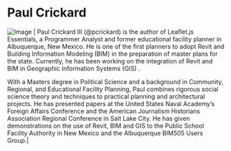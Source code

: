 Paul Crickard
======================
![Image](https://paulcrickard.files.wordpress.com/2010/06/paul.jpg?raw=true) |
Paul Crickard III (@pcrickard) is the author of Leaflet.js Essentials, a Programmer Analyst and former educational facility planner in Albuquerque, New Mexico. 
He is one of the first planners to adopt Revit and Building Information Modeling (BIM) in the preparation of master plans for the state. Currently, he has been working on the integration of Revit and BIM in Geographic Information Systems (GIS) .

With a Masters degree in Political Science and a background in Community, Regional, and Educational Facility Planning, Paul combines rigorous social science theory and techniques to practical planning and architectural projects. 
He has presented papers at the United States Naval Academy’s Foreign Affairs Conference and the American Journalism Historians Association Regional Conference in Salt Lake City. 
He has given demonstrations on the use of Revit, BIM and GIS to the Public School Facility Authority in New Mexico and the Albuquerque BIM505 Users Group.|